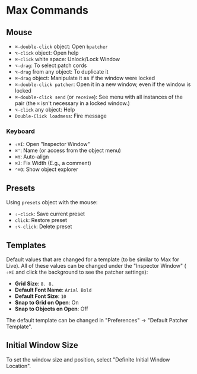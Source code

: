 # Max Commands

## Mouse


- `⌘-double-click` object: Open `bpatcher`
- `⌥-click` object: Open help
- `⌘-click` white space: Unlock/Lock Window
- `⌥-drag`: To select patch cords
- `⌥-drag` from any object: To duplicate it
- `⌘-drag` object: Manipulate it as if the window were locked
- `⌘-double-click patcher`: Open it in a new window, even if the window is locked
- `⌘-double-click send` (or `receive`): See menu with all instances of the pair (the `⌘` isn't necessary in a locked window.)
- `⌥-click` any object: Help
- `Double-Click loadmess`: Fire message

### Keyboard

- `⇧⌘I`: Open "Inspector Window"
- `⌘'`: Name (or access from the object menu)
- `⌘Y`: Auto-align
- `⌘J`: Fix Width (E.g., a comment)
- `⌃⌘O`: Show object explorer

## Presets

Using `presets` object with the mouse:

- `⇧-click`: Save current preset
- `click`: Restore preset
- `⇧⌥-click`: Delete preset

## Templates

Default values that are changed for a template (to be similar to Max for Live). All of these values can be changed under the "Inspector Window" ( `⇧⌘I` and click the background to see the patcher settings):

- **Grid Size**: `8. 8.`
- **Default Font Name**: `Arial Bold`
- **Default Font Size**: `10`
- **Snap to Grid on Open**: On
- **Snap to Objects on Open**: Off

The default template can be changed in "Preferences" -> "Default Patcher Template".

## Initial Window Size

To set the window size and position, select "Definite Initial Window Location".
